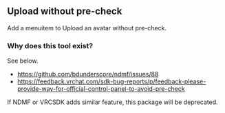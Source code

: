 ## Upload without pre-check
Add a menuitem to Upload an avatar without pre-check.

### Why does this tool exist?
See below.
- https://github.com/bdunderscore/ndmf/issues/88
- https://feedback.vrchat.com/sdk-bug-reports/p/feedback-please-provide-way-for-official-control-panel-to-avoid-pre-check

If NDMF or VRCSDK adds similar feature, this package will be deprecated.
